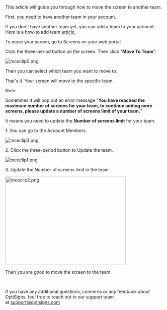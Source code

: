 <p><br>This article will guide you through how to move the screen to another team.</p>
<p>First, you need to have another team in your account.</p>
<p>If you don't have another team yet, you can add a team to your account. Here is a how-to add team <a href="https://support.optisigns.com/hc/en-us/articles/360034883113" target="_self">article.</a> </p>
<p>To move your screen, go to Screens on your web portal.</p>
<p>Click the three-period button on the screen. Then click "<strong>Move To Team</strong>".</p>
<p><img src="https://support.optisigns.com/hc/article_attachments/1500003190142" alt="mceclip0.png"></p>
<p>Then you can select which team you want to move to.</p>
<p>That's it. Your screen will move to the specific team.</p>
<p>Note: </p>
<p>Sometimes it will pop out an error message "<strong data-ng-bind="vm.error">You have reached the maximum number of screens for your team, to continue adding more screens, please update a number of screens limit of your team.</strong>"</p>
<p>It means you need to update the <strong>Number of screens limit</strong> for your team.</p>
<p>1. You can go to the Account Members.</p>
<p><img src="https://support.optisigns.com/hc/article_attachments/360104227633" alt="mceclip3.png"></p>
<p>2. Click the three-period button to Update the team. </p>
<p><img src="https://support.optisigns.com/hc/article_attachments/1500003230301" alt="mceclip1.png"></p>
<p>3. Update the Number of screens limit in the team</p>
<p class="wysiwyg-text-align-center"><img src="https://support.optisigns.com/hc/article_attachments/360104227553" alt="mceclip2.png" width="383" height="280"></p>
<p class="wysiwyg-text-align-left">Then you are good to move the screen to the team.</p>
<p class="wysiwyg-text-align-left"> </p>
<p class="wysiwyg-text-align-left">If you have any additional questions, concerns or any feedback about OptiSigns, feel free to reach out to our support team at <a href="mailto:support@optisigns.com" target="_self" rel="undefined">support@optisigns.com</a></p>